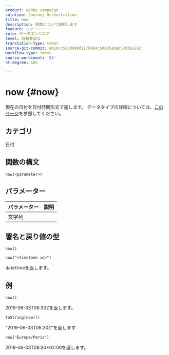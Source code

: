 ```yaml
---
product: adobe campaign
solution: Journey Orchestration
title: now
description: 関数について説明します
feature: ジャーニー
role: データエンジニア
level: 経験豊富な
translation-type: tm+mt
source-git-commit: ab19cc5a3d998d1178984c5028b1ba650d3e1292
workflow-type: tm+mt
source-wordcount: '53'
ht-degree: 18%

---
```



# now {#now}

現在の日付を日付時間形式で返します。 データタイプの詳細については、[このページ](../expression/data-types.md)を参照してください。

## カテゴリ

日付

## 関数の構文

`now(<parameter>)`

## パラメーター

| パラメーター | 説明 |
|--- |--- |
| 文字列 |  |

## 署名と戻り値の型

`now()`

`now("<timeZone id>")`

dateTimeを返します。

## 例

`now()`

2019-06-03T06:30Zを返します。

`toString(now())`

&quot;2019-06-03T06:30Z&quot;を返します

`now("Europe/Paris")`

2019-06-03T08:30+02:00を返します。